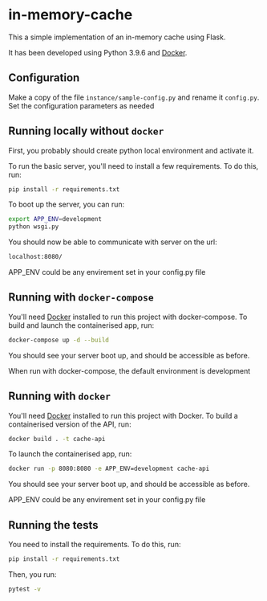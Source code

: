 # in-memory-cache

This a simple implementation of an in-memory cache using Flask.

It has been developed using Python 3.9.6 and [Docker](https://www.docker.com/). 

## Configuration

Make a copy of the file ```instance/sample-config.py``` and rename it ```config.py```. Set the configuration parameters as needed

## Running locally without `docker`

First, you probably should create python local environment and activate it.

To run the basic server, you'll need to install a few requirements. To do this, run:

```bash
pip install -r requirements.txt
```

To boot up the server, you can run:

```bash
export APP_ENV=development
python wsgi.py
```  

You should now be able to communicate with server on the url:

```bash
localhost:8080/
``` 

APP_ENV could be any envirement set in your config.py file

## Running with `docker-compose`

You'll need [Docker](https://www.docker.com/products/docker-desktop) 
installed to run this project with docker-compose. To build and launch the containerised app, 
run:

```bash
docker-compose up -d --build
```

You should see your server boot up, and should be accessible as before.

When run with docker-compose, the default environment is development

## Running with `docker`

You'll need [Docker](https://www.docker.com/products/docker-desktop) 
installed to run this project with Docker. To build a containerised version of the API, 
run:

```bash
docker build . -t cache-api
```

To launch the containerised app, run:

```bash
docker run -p 8080:8080 -e APP_ENV=development cache-api
```

You should see your server boot up, and should be accessible as before.

APP_ENV could be any envirement set in your config.py file

## Running the tests

You need to install the requirements. To do this, run:

```bash
pip install -r requirements.txt
```
Then, you run:

```bash
pytest -v
```  
